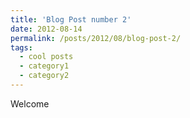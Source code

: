 ```yaml
---
title: 'Blog Post number 2'
date: 2012-08-14
permalink: /posts/2012/08/blog-post-2/
tags:
  - cool posts
  - category1
  - category2
---
```


Welcome